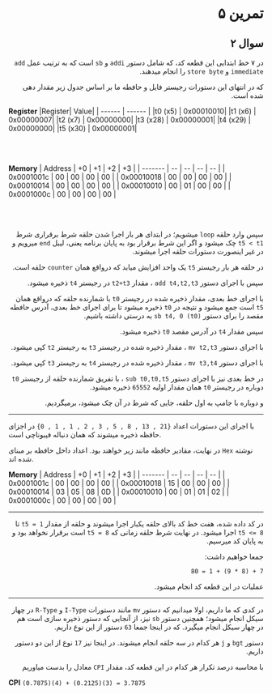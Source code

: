 <div dir="rtl">

# تمرین ۵

## سوال ۲

در ۷ خط ابتدایی این قطعه کد، که شامل دستور `addi` و `sb` است که به ترتیب عمل `add immediate` و `store byte` را انجام میدهند.

که در انتهای این دستورات رجیستر فایل و حافطه ما بر اساس جدول زیر مقدار دهی شده است.

</div>

**Register**
|Register| Value|
| ------ | ------ |
|t0 (x5) | 0x00010010|
|t1 (x6) | 0x00000007|
|t2 (x7) | 0x00000000|
|t3 (x28) | 0x00000001|
|t4 (x29) | 0x00000000|
|t5 (x30) | 0x00000001| 


<br>
<br>

**Memory**
| Address | +0 | +1 | +2 | +3 |
| ------- | -- | -- | -- | -- |
| 0x0001001c | 00 | 00 | 00 | 00 |
| 0x00010018 | 00 | 00 | 00 | 00 |
| 0x00010014 | 00 | 00 | 00 | 00 |
| 0x00010010 | 00 | 01 | 00 | 00 |
| 0x0001000c | 00 | 00 | 00 | 00 |

<br>
<br>

<div dir="rtl">


سپس وارد حلقه `loop` میشویم؛ در ابتدای هر بار اجرا شدن حلقه شرط برقراری شرط `t5 < t1` چک میشود و اگر این شرط برقرار بود به پایان برنامه یعنی، لیبل `end` میرویم و در غیر اینصورت دستورات حلقه اجرا میشوند.

در حلقه هر بار رجیستر `t5` یک واحد افزایش میابد که درواقع همان `counter` حلقه است.

سپس با اجرای دستور `add t4,t2,t3` ، مقدار `t2+t3` در رجیستر `t4` ذخیره میشود.

با اجرای خط بعدی، مقدار ذخیره شده در رجیستر `t0` با شمارنده حلقه که درواقع همان `t5` است جمع میشود و نتیجه در `t0` ذخیره میشود تا برای اجرای خط بعدی، آدرس حافطه مقصد را برای دستور `sb t4, 0 (t0)` به درستی داشته باشیم.

سپس مقدار `t4` در آدرس مقصد `t0` ذخیره میشود.

با اجرای دستور `mv t2,t3` ، مقدار ذخیره شده در رجیستر `t3` به رجیستر `t2` کپی میشود.

با اجرای دستور `mv t3,t4` ، مقدار ذخیره شده در رجیستر `t4` به رجیستر `t3` کپی میشود.

در خط بعدی نیز با اجرای دستور `sub t0,t0,t5` ، با تفریق شمارنده حلقه از رجیستر `t0` دوباره در رجیستر `t0` همان مقدار اولیه `65552` ذخیره میشود.

و دوباره با جامپ به اول حلقه، جایی که شرط در آن چک میشود، برمیگردیم.
</div>
<hr>
<div dir"rtl">

با اجرای این دستورات اعداد `{21 , 13 , 8 , 5 , 3 , 2 , 1 , 1 , 0}` در اجزای حافظه ذخیره میشوند که همان دنباله فیبوناچی است.

در نهایت، مقادیر حافظه مانند زیر خواهند بود.
اعداد داخل حافظه بر مبنای `Hex` نوشته شده اند.
</div>

**Memory**
| Address | +0 | +1 | +2 | +3 |
| ------- | -- | -- | -- | -- |
| 0x0001001c | 00 | 00 | 00 | 00 |
| 0x00010018 | 15 | 00 | 00 | 00 |
| 0x00010014 | 03 | 05 | 08 | 0D |
| 0x00010010 | 00 | 01 | 01 | 02 |
| 0x0001000c | 00 | 00 | 00 | 00 |

<hr>

<div dir="rtl">

در کد داده شده، هفت خط کد بالای حلقه یکبار اجرا میشوند و حلقه از مقدار `t5 = 1` تا `t5 <= 8` اجرا میشود. در نهایت شرط حلقه زمانی که `t5 = 8` است برقرار نخواهد بود و به پایان کد میرسیم.

جمعا خواهیم داشت: 

`7 + (8 * 9) + 1 = 80`

عملیات در این قطعه کد انجام میشود.
</div>

<hr>

<div dir="rtl">

در کدی که ما داریم، اولا میدانیم که دستور `mv` مانند دستورات `I-Type` و `R-Type` در چهار سیکل انجام میشود؛ همچنین دستور `sb` نیز، از آنجایی که دستور ذخیره سازی است هم در چهار سیکل انجام میگیرد. که در اینجا جمعا `63` دستور از این نوع داریم.

دستور `bgt` و `j` هر کدام در سه حلقه انجام میشوند. در اینجا نیز `17` نوع از این دو دستور داریم.

با محاسبه درصد تکرار هر کدام در این قطعه کد، مقدار `CPI` معادل را بدست میاوریم
</div>


**CPI**
`(0.7875)(4) + (0.2125)(3) = 3.7875`
